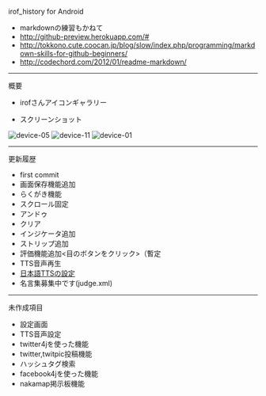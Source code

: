 irof_history for Android

- markdownの練習もかねて  
 - http://github-preview.herokuapp.com/#
 - http://tokkono.cute.coocan.jp/blog/slow/index.php/programming/markdown-skills-for-github-beginners/
 - http://codechord.com/2012/01/readme-markdown/

------
概要  

- irofさんアイコンギャラリー

- スクリーンショット

![device-05](https://raw.github.com/kimukou/irof_history/master/android/screen_shot/device-05.png)
![device-11](https://raw.github.com/kimukou/irof_history/master/android/screen_shot/device-11.png)
![device-01](https://raw.github.com/kimukou/irof_history/master/android/screen_shot/device-01.png)


------
更新履歴

- first commit
- 画面保存機能追加
- らくがき機能
 - スクロール固定
 - アンドゥ
 - クリア 
- インジケータ追加
- ストリップ追加
- 評価機能追加<目のボタンをクリック>（暫定
 - TTS音声再生
  - [日本語TTSの設定](http://android.benigumo.com/20110915/%E7%B0%A1%E5%8D%98-1%E5%88%86%E3%81%A7-%E3%80%8Cn2-tts%E3%80%8D%E3%82%92%E8%A9%A6%E3%81%97%E3%81%A6%E3%81%BF%E3%82%88%E3%81%86%E3%81%9A-%E6%BC%A2%E5%AD%97%E3%82%82%E3%82%AB%E3%82%BF%E3%82%AB/)
  - 名言集募集中です(judge.xml)


------
未作成項目

- 設定画面
 - TTS音声設定
- twitter4jを使った機能
 - twitter,twitpic投稿機能
 - ハッシュタグ検索
- facebook4jを使った機能
- nakamap掲示板機能
